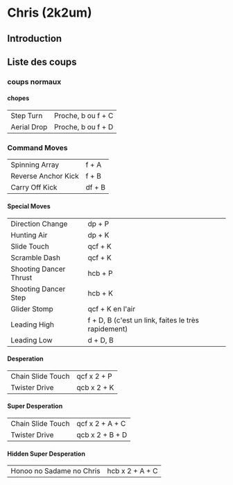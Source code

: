 # Chris (2k2um)

## Introduction

## Liste des coups

### coups normaux

#### chopes

|             |                    |
|-------------|--------------------|
| Step Turn   | Proche, b ou f + C |
| Aerial Drop | Proche, b ou f + D |

### Command Moves

|                     |        |
|---------------------|--------|
| Spinning Array      | f + A  |
| Reverse Anchor Kick | f + B  |
| Carry Off Kick      | df + B |

#### Special Moves

|                        |                                                     |
|------------------------|-----------------------------------------------------|
| Direction Change       | dp + P                                              |
| Hunting Air            | dp + K                                              |
| Slide Touch            | qcf + K                                             |
| Scramble Dash          | qcf + K                                             |
| Shooting Dancer Thrust | hcb + P                                             |
| Shooting Dancer Step   | hcb + K                                             |
| Glider Stomp           | qcf + K en l'air                                    |
| Leading High           | f + D, B (c'est un link, faites le très rapidement) |
| Leading Low            | d + D, B                                            |

#### Desperation

|                   |             |
|-------------------|-------------|
| Chain Slide Touch | qcf x 2 + P |
| Twister Drive     | qcb x 2 + K |

#### Super Desperation

|                   |                 |
|-------------------|-----------------|
| Chain Slide Touch | qcf x 2 + A + C |
| Twister Drive     | qcb x 2 + B + D |

#### Hidden Super Desperation

|                          |                 |
|--------------------------|-----------------|
| Honoo no Sadame no Chris | hcb x 2 + A + C |
